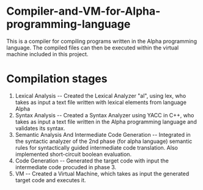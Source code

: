 # Compiler-and-VM-for-Alpha-programming-language
This is a compiler for compiling programs written in the Alpha programming language. The compiled files can then be executed within the virtual machine included in this project.
# Compilation stages
1. Lexical Analysis -- Created the Lexical Analyzer "al", using lex, who takes as input a text file written with lexical elements from language Alpha
2. Syntax Analysis -- Created a Syntax Analyzer using YACC in C++, who takes as input a text file written in the Alpha programming language and validates its syntax.
3. Semantic Analysis And Intermediate Code Generation -- Integrated in the syntactic analyzer of the 2nd phase (for alpha language) semantic rules for syntactically guided intermediate code translation. Also implemented short-circuit boolean evaluation.
5. Code Generation -- Generated the target code with input the intermediate code procuded in phase 3.
6. VM -- Created a Virtual Machine, which takes as input the generated target code and executes it.
